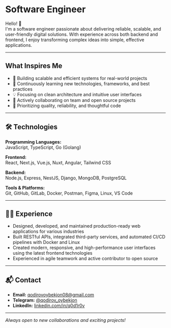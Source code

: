 # Software Engineer

Hello! 👋  
I'm a software engineer passionate about delivering reliable, scalable, and user-friendly digital solutions. With experience across both backend and frontend, I enjoy transforming complex ideas into simple, effective applications.

---

## What Inspires Me

- 🚀 Building scalable and efficient systems for real-world projects
- 🌱 Continuously learning new technologies, frameworks, and best practices
- 💡 Focusing on clean architecture and intuitive user interfaces
- 🤝 Actively collaborating on team and open source projects
- 🧐 Prioritizing quality, reliability, and thoughtful code

---

## 🛠️ Technologies

**Programming Languages:**  
JavaScript, TypeScript, Go (Golang)

**Frontend:**  
React, Next.js, Vue.js, Nuxt, Angular, Tailwind CSS

**Backend:**  
Node.js, Express, NestJS, Django, MongoDB, PostgreSQL

**Tools & Platforms:**  
Git, GitHub, GitLab, Docker, Postman, Figma, Linux, VS Code

---

## 🧑‍💻 Experience

- Designed, developed, and maintained production-ready web applications for various industries
- Built RESTful APIs, integrated third-party services, and automated CI/CD pipelines with Docker and Linux
- Created modern, responsive, and high-performance user interfaces using the latest frontend technologies
- Experienced in agile teamwork and active contributor to open source

---

## 📬 Contact

- **Email:** qodirovoybekjon08@gmail.com
- **Telegram:** [@qodirov_oybekjon](https://t.me/qodirov_oybekjon)
- **LinkedIn:** [linkedin.com/in/q0d1r0v](https://linkedin.com/in/q0d1r0v)

---

*Always open to new collaborations and exciting projects!*
